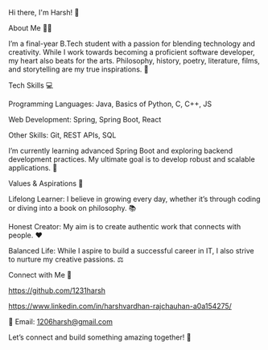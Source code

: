 Hi there, I'm Harsh! 👋

About Me 🧑‍💻

   I’m a final-year B.Tech student with a passion for blending technology and creativity. While I work towards becoming a proficient software developer, my heart also beats for the arts. Philosophy, history, poetry, literature, films, and storytelling are      my true inspirations. 🌟

Tech Skills 💻

  Programming Languages: Java, Basics of Python, C, C++, JS

  Web Development: Spring, Spring Boot, React

  Other Skills: Git, REST APIs, SQL

  I’m currently learning advanced Spring Boot and exploring backend development practices. My ultimate goal is to develop robust and scalable applications. 🚀

Values & Aspirations 🌱

  Lifelong Learner: I believe in growing every day, whether it’s through coding or diving into a book on philosophy. 📚

  Honest Creator: My aim is to create authentic work that connects with people. ❤️

  Balanced Life: While I aspire to build a successful career in IT, I also strive to nurture my creative passions. ⚖️

Connect with Me 🤝

  https://github.com/1231harsh

  https://www.linkedin.com/in/harshvardhan-rajchauhan-a0a154275/

  📧 Email: 1206harsh@gmail.com

Let’s connect and build something amazing together! 🌈

